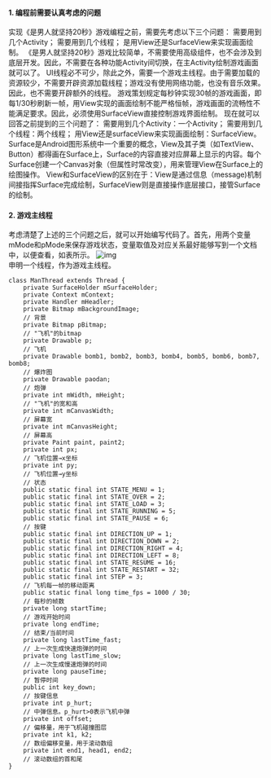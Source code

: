 #### 1. 编程前需要认真考虑的问题
实现《是男人就坚持20秒》游戏编程之前，需要先考虑以下三个问题：
需要用到几个Activity；
需要用到几个线程；
是用View还是SurfaceView来实现画面绘制。
《是男人就坚持20秒》游戏比较简单，不需要使用高级组件，也不会涉及到底层开发。因此，不需要在各种功能Activity间切换，在主Activity绘制游戏画面就可以了。
UI线程必不可少，除此之外，需要一个游戏主线程。由于需要加载的资源较少，不需要开辟资源加载线程；游戏没有使用网络功能，也没有音乐效果。因此，也不需要开辟额外的线程。
游戏策划规定每秒钟实现30帧的游戏画面，即每1/30秒刷新一帧，用View实现的画面绘制不能严格恒帧，游戏画面的流畅性不能满足要求。因此，必须使用SurfaceView直接控制游戏界面绘制。
现在就可以回答之前提到的三个问题了：
需要用到几个Activity：一个Activity；
需要用到几个线程：两个线程；
用View还是surfaceView来实现画面绘制：SurfaceView。
Surface是Android图形系统中一个重要的概念，View及其子类（如TextView、Button）都得画在Surface上，Surface的内容直接对应屏幕上显示的内容。每个Surface创建一个Canvas对象（但属性时常改变），用来管理View在Surface上的绘图操作。
View和SurfaceView的区别在于：View是通过信息（message)机制间接指挥Surface完成绘制，SurfaceView则是直接操作底层接口，接管Surface的绘制。
#### 2. 游戏主线程
考虑清楚了上述的三个问题之后，就可以开始编写代码了。首先，用两个变量mMode和pMode来保存游戏状态，变量取值及对应关系最好能够写到一个文档中，以便查看，如表所示。
![img](P)  
申明一个线程，作为游戏主线程。
```  
class ManThread extends Thread {
	private SurfaceHolder mSurfaceHolder;
	private Context mContext;
	private Handler mHeadler;
	private Bitmap mBackgroundImage;
	// 背景
	private Bitmap pBitmap;
	// "飞机"的bitmap
	private Drawable p;
	// 飞机
	private Drawable bomb1, bomb2, bomb3, bomb4, bomb5, bomb6, bomb7, bomb8;
	// 爆炸图
	private Drawable paodan;
	// 炮弹
	private int mWidth, mHeight;
	// "飞机"的宽和高
	private int mCanvasWidth;
	// 屏幕宽
	private int mCanvasHeight;
	// 屏幕高
	private Paint paint, paint2;
	private int px;
	// 飞机位置→x坐标
	private int py;
	// 飞机位置→y坐标
	// 状态
	public static final int STATE_MENU = 1;
	public static final int STATE_OVER = 2;
	public static final int STATE_LOAD = 3;
	public static final int STATE_RUNNING = 5;
	public static final int STATE_PAUSE = 6;
	// 按键
	public static final int DIRECTION_UP = 1;
	public static final int DIRECTION_DOWN = 2;
	public static final int DIRECTION_RIGHT = 4;
	public static final int DIRECTION_LEFT = 8;
	public static final int STATE_RESUME = 16;
	public static final int STATE_RESTART = 32;
	public static final int STEP = 3;
	// 飞机每一帧的移动距离
	public static final long time_fps = 1000 / 30;
	// 每秒的帧数
	private long startTime;
	// 游戏开始时间
	private long endTime;
	// 结束/当前时间
	private long lastTime_fast;
	// 上一次生成快速炮弹的时间
	private long lastTime_slow;
	// 上一次生成慢速炮弹的时间
	private long pauseTime;
	// 暂停时间
	public int key_down;
	// 按键信息
	private int p_hurt;
	// 中弹信息。p_hurt>0表示飞机中弹
	private int offset;
	// 偏移量，用于飞机碰撞图层
	private int k1, k2;
	// 数组偏移变量，用于滚动数组
	private int end1, head1, end2;
	// 滚动数组的首和尾
}
```